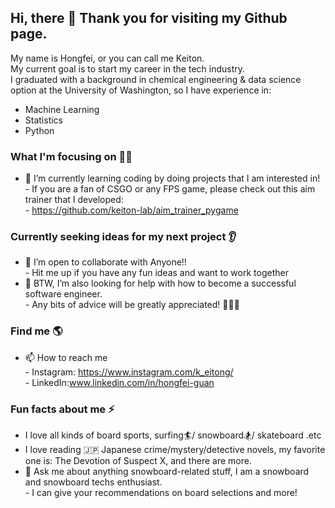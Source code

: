 ## Hi, there 👋 Thank you for visiting my Github page.

My name is Hongfei, or you can call me Keiton.<br />
My current goal is to start my career in the tech industry.<br />
I graduated with a background in chemical engineering & data science option at the University of Washington, so I have experience in:
* Machine Learning
* Statistics
* Python

### What I'm focusing on 👨‍💻
- 🌱 I’m currently learning coding by doing projects that I am interested in!  <br />
      - If you are a fan of CSGO or any FPS game, please check out this aim trainer that I developed: <br />
      - https://github.com/keiton-lab/aim_trainer_pygame <br />

### Currently seeking ideas for my next project 👂
- 👯 I’m open to collaborate with Anyone!! <br />
      - Hit me up if you have any fun ideas and want to work together <br />
- 🤔 BTW, I’m  also looking for help with how to become a successful software engineer. <br />
      - Any bits of advice will be greatly appreciated! 💪🙏🙏 <br />

### Find me 🌎
- 📫 How to reach me <br />
      - Instagram: https://www.instagram.com/k_eitong/ <br />
      - LinkedIn:www.linkedin.com/in/hongfei-guan 
    
### Fun facts about me ⚡
- I love all kinds of board sports, surfing🏄/ snowboard🏂/ skateboard .etc <br />
- I love reading 🇯🇵 Japanese crime/mystery/detective novels, my favorite one is: The Devotion of Suspect X, and there are more.<br />
- 💬 Ask me about anything snowboard-related stuff, I am a snowboard and snowboard techs enthusiast. <br />
      - I can give your recommendations on board selections and more!  <br />
